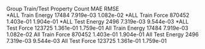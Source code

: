 Group  Train/Test   Property     Count       MAE         RMSE   
*ALL    Train       Energy     17484    7.919e-03   1.082e-02
*ALL    Train       Force      870452   1.403e-01   1.904e-01
*ALL     Test       Energy      2496    7.319e-03   9.544e-03
*ALL     Test       Force      123725   1.361e-01   1.759e-01
All    Train       Energy     17484    7.919e-03   1.082e-02
All    Train       Force      870452   1.403e-01   1.904e-01
All     Test       Energy      2496    7.319e-03   9.544e-03
All     Test       Force      123725   1.361e-01   1.759e-01
